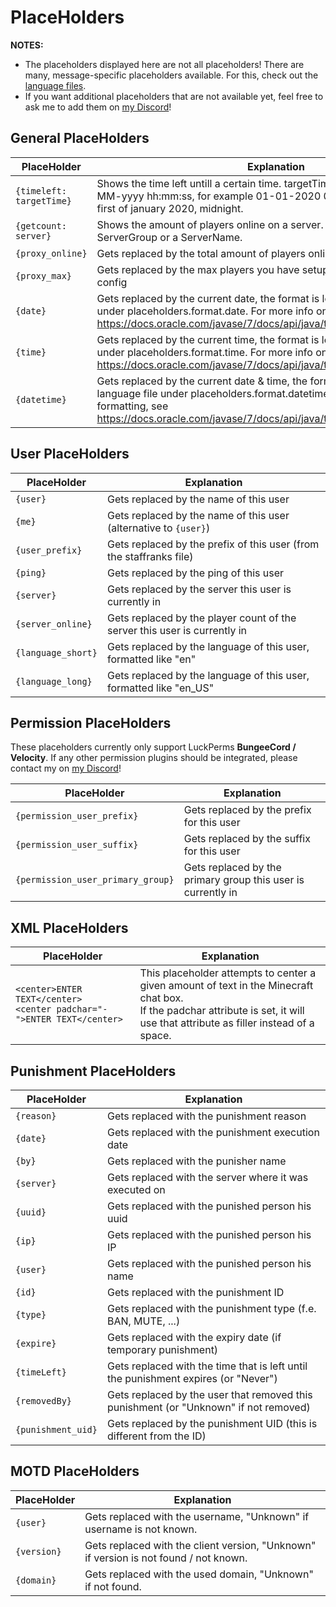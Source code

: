 # PlaceHolders

**NOTES:**
- The placeholders displayed here are not all placeholders! There are many, message-specific placeholders available. For this, check out the [language files](https://github.com/dieterblancke/BungeeUtilisalsX/blob/master/common/src/main/resources/languages/).
- If you want additional placeholders that are not available yet, feel free to ask me to add them on [my Discord](https://discord.dieterblancke.xyz)!

## General PlaceHolders
| PlaceHolder            | Explanation                                                                                                                                                                                                                              |
|------------------------|------------------------------------------------------------------------------------------------------------------------------------------------------------------------------------------------------------------------------------------|
| `{timeleft: targetTime}` | Shows the time left untill a certain time. targetTime must be of format dd-MM-yyyy hh:mm:ss, for example 01-01-2020 00:00:00, which would be first of january 2020, midnight.                                                            |
| `{getcount: server}`     | Shows the amount of players online on a server. server can be both a ServerGroup or a ServerName.                                                                                                                                        |
| `{proxy_online}`         | Gets replaced by the total amount of players online (redis is supported)                                                                                                                                                                 |
| `{proxy_max}`            | Gets replaced by the max players you have setup in your BungeeCord config                                                                                                                                                                |
| `{date}`                 | Gets replaced by the current date, the format is located in the language file under placeholders.format.date. For more info on date formatting, see https://docs.oracle.com/javase/7/docs/api/java/text/SimpleDateFormat.html            |
| `{time}`                 | Gets replaced by the current time, the format is located in the language file under placeholders.format.time. For more info on date formatting, see https://docs.oracle.com/javase/7/docs/api/java/text/SimpleDateFormat.html            |
| `{datetime}`             | Gets replaced by the current date & time, the format is located in the language file under placeholders.format.datetime. For more info on date formatting, see https://docs.oracle.com/javase/7/docs/api/java/text/SimpleDateFormat.html |

## User PlaceHolders
| PlaceHolder      | Explanation                                                               |
|------------------|---------------------------------------------------------------------------|
| `{user}`           | Gets replaced by the name of this user                                    |
| `{me}`             | Gets replaced by the name of this user (alternative to `{user}`)            |
| `{user_prefix}`    | Gets replaced by the prefix of this user (from the staffranks file)       |
| `{ping}`           | Gets replaced by the ping of this user                                    |
| `{server}`         | Gets replaced by the server this user is currently in                     |
| `{server_online}`  | Gets replaced by the player count of the server this user is currently in |
| `{language_short}` | Gets replaced by the language of this user, formatted like "en"           |
| `{language_long}`  | Gets replaced by the language of this user, formatted like "en_US"        |

## Permission PlaceHolders
These placeholders currently only support LuckPerms **BungeeCord / Velocity**.
If any other permission plugins should be integrated, please contact my on [my Discord](https://discord.dieterblancke.xyz)!

| PlaceHolder | Explanation                                                  |
| --- |--------------------------------------------------------------|
| `{permission_user_prefix}` | Gets replaced by the prefix for this user                    |
| `{permission_user_suffix}` | Gets replaced by the suffix for this user                    |
| `{permission_user_primary_group}` | Gets replaced by the primary group this user is currently in |

## XML PlaceHolders
| PlaceHolder                                                                          | Explanation                                                                                                                                                                          |
|--------------------------------------------------------------------------------------|--------------------------------------------------------------------------------------------------------------------------------------------------------------------------------------|
| `<center>ENTER TEXT</center>` <br/>`<center padchar="-">ENTER TEXT</center>` | This placeholder attempts to center a given amount of text in the Minecraft chat box.<br/> If the padchar attribute is set, it will use that attribute as filler instead of a space. |

## Punishment PlaceHolders
| PlaceHolder            | Explanation                                                                          |
|------------------------|--------------------------------------------------------------------------------------|
| `{reason}`         | Gets replaced with the punishment reason                                             |
| `{date}`           | Gets replaced with the punishment execution date                                     |
| `{by}`             | Gets replaced with the punisher name                                                 |
| `{server}`         | Gets replaced with the server where it was executed on                               |
| `{uuid}`           | Gets replaced with the punished person his uuid                                      |
| `{ip}`             | Gets replaced with the punished person his IP                                        |
| `{user}`           | Gets replaced with the punished person his name                                      |
| `{id}`             | Gets replaced with the punishment ID                                                 |
| `{type}`           | Gets replaced with the punishment type (f.e. BAN, MUTE, ...)                         |
| `{expire}`         | Gets replaced with the expiry date (if temporary punishment)                         |
| `{timeLeft}`       | Gets replaced with the time that is left until the punishment expires (or "Never")   |
| `{removedBy}`      | Gets replaced by the user that removed this punishment (or "Unknown" if not removed) |
| `{punishment_uid}` | Gets replaced by the punishment UID (this is different from the ID)                  |

## MOTD PlaceHolders
| PlaceHolder | Explanation                                                                           |
|------------|---------------------------------------------------------------------------------------|
| `{user}`     | Gets replaced with the username, "Unknown" if username is not known.                  |
| `{version}`  | Gets replaced with the client version, "Unknown" if version is not found / not known. |
| `{domain}`   | Gets replaced with the used domain, "Unknown" if not found.                           |